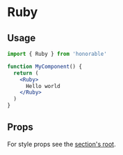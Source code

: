 # Ruby

## Usage

```jsx
import { Ruby } from 'honorable'

function MyComponent() {
  return (
    <Ruby>
      Hello world
    </Ruby>
  )
}
```

## Props

For style props see the [section's root](/components/html-tags).
